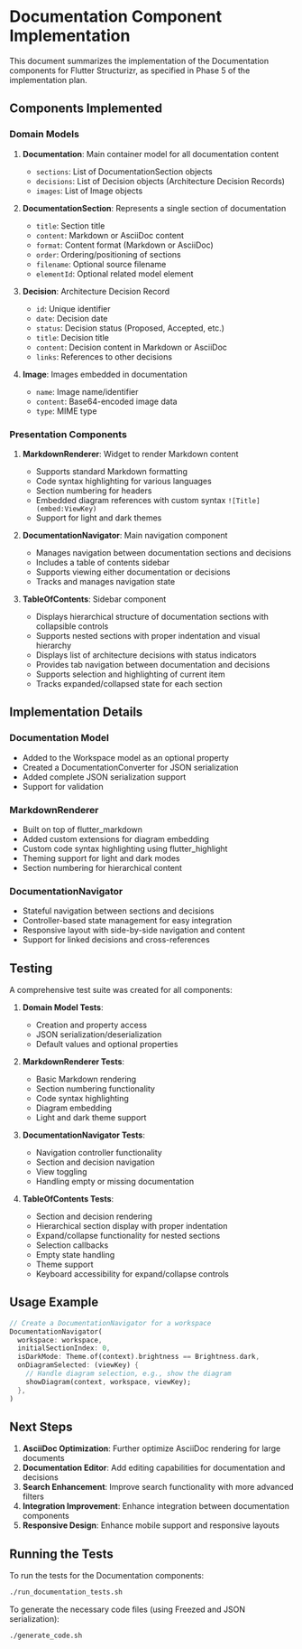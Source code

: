 # Documentation Component Implementation

This document summarizes the implementation of the Documentation components for Flutter Structurizr, as specified in Phase 5 of the implementation plan.

## Components Implemented

### Domain Models

1. **Documentation**: Main container model for all documentation content
   - `sections`: List of DocumentationSection objects
   - `decisions`: List of Decision objects (Architecture Decision Records)
   - `images`: List of Image objects

2. **DocumentationSection**: Represents a single section of documentation
   - `title`: Section title
   - `content`: Markdown or AsciiDoc content
   - `format`: Content format (Markdown or AsciiDoc)
   - `order`: Ordering/positioning of sections
   - `filename`: Optional source filename
   - `elementId`: Optional related model element

3. **Decision**: Architecture Decision Record
   - `id`: Unique identifier
   - `date`: Decision date
   - `status`: Decision status (Proposed, Accepted, etc.)
   - `title`: Decision title
   - `content`: Decision content in Markdown or AsciiDoc
   - `links`: References to other decisions

4. **Image**: Images embedded in documentation
   - `name`: Image name/identifier
   - `content`: Base64-encoded image data
   - `type`: MIME type

### Presentation Components

1. **MarkdownRenderer**: Widget to render Markdown content
   - Supports standard Markdown formatting
   - Code syntax highlighting for various languages
   - Section numbering for headers
   - Embedded diagram references with custom syntax `![Title](embed:ViewKey)`
   - Support for light and dark themes

2. **DocumentationNavigator**: Main navigation component
   - Manages navigation between documentation sections and decisions
   - Includes a table of contents sidebar
   - Supports viewing either documentation or decisions
   - Tracks and manages navigation state

3. **TableOfContents**: Sidebar component
   - Displays hierarchical structure of documentation sections with collapsible controls
   - Supports nested sections with proper indentation and visual hierarchy
   - Displays list of architecture decisions with status indicators
   - Provides tab navigation between documentation and decisions
   - Supports selection and highlighting of current item
   - Tracks expanded/collapsed state for each section

## Implementation Details

### Documentation Model

- Added to the Workspace model as an optional property
- Created a DocumentationConverter for JSON serialization
- Added complete JSON serialization support
- Support for validation

### MarkdownRenderer

- Built on top of flutter_markdown
- Added custom extensions for diagram embedding
- Custom code syntax highlighting using flutter_highlight
- Theming support for light and dark modes
- Section numbering for hierarchical content

### DocumentationNavigator

- Stateful navigation between sections and decisions
- Controller-based state management for easy integration
- Responsive layout with side-by-side navigation and content
- Support for linked decisions and cross-references

## Testing

A comprehensive test suite was created for all components:

1. **Domain Model Tests**:
   - Creation and property access
   - JSON serialization/deserialization
   - Default values and optional properties

2. **MarkdownRenderer Tests**:
   - Basic Markdown rendering
   - Section numbering functionality
   - Code syntax highlighting
   - Diagram embedding
   - Light and dark theme support

3. **DocumentationNavigator Tests**:
   - Navigation controller functionality
   - Section and decision navigation
   - View toggling
   - Handling empty or missing documentation

4. **TableOfContents Tests**:
   - Section and decision rendering
   - Hierarchical section display with proper indentation
   - Expand/collapse functionality for nested sections
   - Selection callbacks
   - Empty state handling
   - Theme support
   - Keyboard accessibility for expand/collapse controls

## Usage Example

```dart
// Create a DocumentationNavigator for a workspace
DocumentationNavigator(
  workspace: workspace,
  initialSectionIndex: 0,
  isDarkMode: Theme.of(context).brightness == Brightness.dark,
  onDiagramSelected: (viewKey) {
    // Handle diagram selection, e.g., show the diagram
    showDiagram(context, workspace, viewKey);
  },
)
```

## Next Steps

1. **AsciiDoc Optimization**: Further optimize AsciiDoc rendering for large documents
2. **Documentation Editor**: Add editing capabilities for documentation and decisions
3. **Search Enhancement**: Improve search functionality with more advanced filters
4. **Integration Improvement**: Enhance integration between documentation components
5. **Responsive Design**: Enhance mobile support and responsive layouts

## Running the Tests

To run the tests for the Documentation components:

```bash
./run_documentation_tests.sh
```

To generate the necessary code files (using Freezed and JSON serialization):

```bash
./generate_code.sh
```